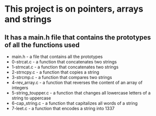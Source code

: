 
# This project is on pointers, arrays and strings

## It has a main.h file that contains the prototypes of all the functions used

* main.h - a file that contains all the prototypes
* 0-strcat.c - a function that concatenates two strings
* 1-strncat.c - a function that concatenates two strings
* 2-strncpy.c - a function that copies a string
* 3-strcmp.c - a function that compares two strings
* 4-rev_array.c - a function that reverses the content of an array of integers
* 5-string_toupper.c - a function that changes all lowercase letters of a string to uppercase
* 6-cap_string.c - a function that capitalizes all words of a string
* 7-leet.c - a function that encodes a string into 1337
